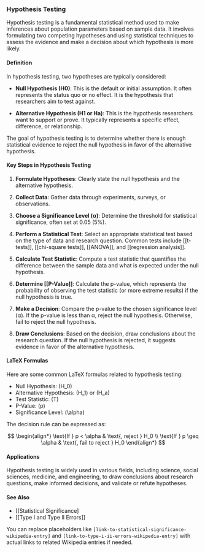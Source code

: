 ### Hypothesis Testing

Hypothesis testing is a fundamental statistical method used to make inferences about population parameters based on sample data. It involves formulating two competing hypotheses and using statistical techniques to assess the evidence and make a decision about which hypothesis is more likely.

#### Definition

In hypothesis testing, two hypotheses are typically considered:

- **Null Hypothesis (H0)**: This is the default or initial assumption. It often represents the status quo or no effect. It is the hypothesis that researchers aim to test against.

- **Alternative Hypothesis (H1 or Ha)**: This is the hypothesis researchers want to support or prove. It typically represents a specific effect, difference, or relationship.

The goal of hypothesis testing is to determine whether there is enough statistical evidence to reject the null hypothesis in favor of the alternative hypothesis.

#### Key Steps in Hypothesis Testing

1. **Formulate Hypotheses**: Clearly state the null hypothesis and the alternative hypothesis.

2. **Collect Data**: Gather data through experiments, surveys, or observations.

3. **Choose a Significance Level (α)**: Determine the threshold for statistical significance, often set at 0.05 (5%).

4. **Perform a Statistical Test**: Select an appropriate statistical test based on the type of data and research question. Common tests include [[t-tests]], [[chi-square tests]], [[ANOVA]], and [[regression analysis]].

5. **Calculate Test Statistic**: Compute a test statistic that quantifies the difference between the sample data and what is expected under the null hypothesis.

6. **Determine [[P-Value]]**: Calculate the p-value, which represents the probability of observing the test statistic (or more extreme results) if the null hypothesis is true.

7. **Make a Decision**: Compare the p-value to the chosen significance level (α). If the p-value is less than α, reject the null hypothesis. Otherwise, fail to reject the null hypothesis.

8. **Draw Conclusions**: Based on the decision, draw conclusions about the research question. If the null hypothesis is rejected, it suggests evidence in favor of the alternative hypothesis.

#### LaTeX Formulas

Here are some common LaTeX formulas related to hypothesis testing:

- Null Hypothesis: \(H_0\)
- Alternative Hypothesis: \(H_1\) or \(H_a\)
- Test Statistic: \(T\)
- P-Value: \(p\)
- Significance Level: \(\alpha\)

The decision rule can be expressed as:

$$
\begin{align*}
\text{If } p < \alpha & \text{, reject } H_0 \\
\text{If } p \geq \alpha & \text{, fail to reject } H_0
\end{align*}
$$
#### Applications

Hypothesis testing is widely used in various fields, including science, social sciences, medicine, and engineering, to draw conclusions about research questions, make informed decisions, and validate or refute hypotheses.

#### See Also

- [[Statistical Significance]
- [[Type I and Type II Errors]]

You can replace placeholders like `[link-to-statistical-significance-wikipedia-entry]` and `[link-to-type-i-ii-errors-wikipedia-entry]` with actual links to related Wikipedia entries if needed.